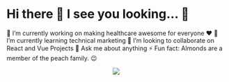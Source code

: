 <h1> Hi there 👋 I see you looking... 👀</h1>

🔭 I’m currently working on making healthcare awesome for everyone ❤️ 
🌱 I’m currently learning technical marketing
👯 I’m looking to collaborate on React and Vue Projects
💬 Ask me about anything
⚡ Fun fact: Almonds are a member of the peach family. 😉
<div align="center">
   <img
        src="https://4.bp.blogspot.com/-Ex7VGxgJcNM/W5Rq2_5L7MI/AAAAAAAFEtQ/AlVEb1VlNZYp3v-O-Enik4S3HLVuK9jhQCLcBGAs/s1600/Dino_non-birthday_version.gif"
        />
</div>


<!--
**AmericasEngineer/AmericasEngineer** is a ✨ _special_ ✨ repository because its `README.md` (this file) appears on your GitHub profile.

Here are some ideas to get you started:

🔭 I’m currently working on ...
🌱 I’m currently learning ...
👯 I’m looking to collaborate on ...
🤔 I’m looking for help with ...
💬 Ask me about ...
📫 How to reach me: ...
😄 Pronouns: ...
⚡ Fun fact: ...
-->
